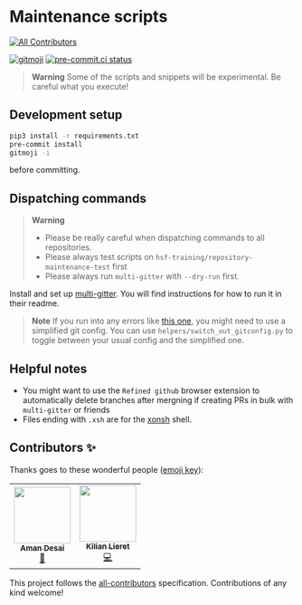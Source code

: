 # Maintenance scripts
<!-- ALL-CONTRIBUTORS-BADGE:START - Do not remove or modify this section -->
[![All Contributors](https://img.shields.io/badge/all_contributors-2-orange.svg?style=flat-square)](#contributors-)
<!-- ALL-CONTRIBUTORS-BADGE:END -->

[![gitmoji](https://img.shields.io/badge/gitmoji-%20😜%20😍-FFDD67.svg)](https://gitmoji.dev)
[![pre-commit.ci status](https://results.pre-commit.ci/badge/github/hsf-training/maintenance/main.svg)](https://results.pre-commit.ci/latest/github/hsf-training/maintenance/main)

> **Warning**
> Some of the scripts and snippets will be experimental. Be careful what you
> execute!

## Development setup

```bash
pip3 install -r requirements.txt
pre-commit install
gitmoji -i
```

before committing.

## Dispatching commands

> **Warning**
> * Please be really careful when dispatching commands to all repositories.
> * Please always test scripts on `hsf-training/repository-maintenance-test` first
> * Please always run `multi-gitter` with `--dry-run` first.

Install and set up [multi-gitter](https://github.com/lindell/multi-gitter/tree/master/internal).
You will find instructions for how to run it in their readme.

> **Note**
> If you run into any errors like [this one](https://github.com/gruntwork-io/git-xargs/issues/82), you might need
> to use a simplified git config. You can use `helpers/switch_out_gitconfig.py` to toggle between your usual config
> and the simplified one.

## Helpful notes

* You might want to use the `Refined github` browser extension to automatically
  delete branches after mergning if creating PRs in bulk with `multi-gitter`
  or friends
* Files ending with `.xsh` are for the [xonsh](https://xon.sh/) shell.

## Contributors ✨

Thanks goes to these wonderful people ([emoji key](https://allcontributors.org/docs/en/emoji-key)):

<!-- ALL-CONTRIBUTORS-LIST:START - Do not remove or modify this section -->
<!-- prettier-ignore-start -->
<!-- markdownlint-disable -->
<table>
  <tr>
    <td align="center"><a href="https://github.com/amanmdesai"><img src="https://avatars.githubusercontent.com/u/98302868?v=4?s=100" width="100px;" alt=""/><br /><sub><b>Aman Desai</b></sub></a><br /><a href="#data-amanmdesai" title="Data">🔣</a></td>
    <td align="center"><a href="https://www.lieret.net"><img src="https://avatars.githubusercontent.com/u/13602468?v=4?s=100" width="100px;" alt=""/><br /><sub><b>Kilian Lieret</b></sub></a><br /><a href="https://github.com/hsf-training/maintenance/commits?author=klieret" title="Code">💻</a></td>
  </tr>
</table>

<!-- markdownlint-restore -->
<!-- prettier-ignore-end -->

<!-- ALL-CONTRIBUTORS-LIST:END -->

This project follows the [all-contributors](https://github.com/all-contributors/all-contributors) specification. Contributions of any kind welcome!
